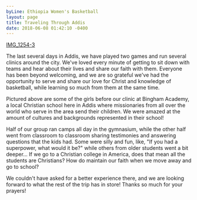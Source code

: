 ```yaml
---
byLine: Ethiopia Women's Basketball
layout: page
title: Traveling Through Addis
date: 2018-06-08 01:42:10 -0400
---
```

[IMG_1254-3](/uploads/2018/06/08/IMG_1254-3 "IMG_1254-3")

The last several days in Addis, we have played two games and run several clinics around the city. We've loved every minute of getting to sit down with teams and hear about their lives and share our faith with them. Everyone has been beyond welcoming, and we are so grateful we've had the opportunity to serve and share our love for Christ and knowledge of basketball, while learning so much from them at the same time.

Pictured above are some of the girls before our clinic at Bingham Academy, a local Christian school here in Addis where missionaries from all over the world who serve in the area send their children. We were amazed at the amount of cultures and backgrounds represented in their school!

Half of our group ran camps all day in the gymnasium, while the other half went from classroom to classroom sharing testimonies and answering questions that the kids had. Some were silly and fun, like, "If you had a superpower, what would it be?" while others from older students went a bit deeper... If we go to a Christian college in America, does that mean all the students are Christians? How do maintain our faith when we move away and go to school?

We couldn't have asked for a better experience there, and we are looking forward to what the rest of the trip has in store! Thanks so much for your prayers!